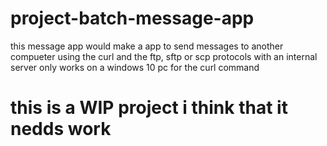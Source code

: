 # project-batch-message-app

this message app would make a app to send messages to another compueter using the curl and the ftp, sftp or scp protocols with an internal server
only works on a windows 10 pc for the curl command

# this is a WIP project i think that it nedds work
